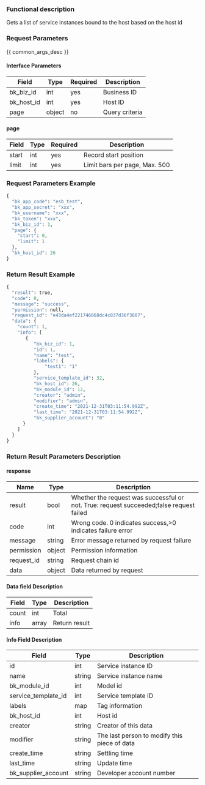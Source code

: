 ### Functional description

Gets a list of service instances bound to the host based on the host id

### Request Parameters

{{ common_args_desc }}

#### Interface Parameters

| Field                 | Type      | Required	   | Description                 |
|----------------------|------------|--------|-----------------------|
| bk_biz_id            |  int  |yes   | Business ID |
| bk_host_id            |  int  |yes   | Host ID|
| page       |   object    | no     | Query criteria|

#### page

| Field      | Type      | Required   | Description      |
|-----------|------------|--------|------------|
| start    |   int    | yes | Record start position|
| limit    |   int    | yes  | Limit bars per page, Max. 500|

### Request Parameters Example

```python
{
  "bk_app_code": "esb_test",
  "bk_app_secret": "xxx",
  "bk_username": "xxx",
  "bk_token": "xxx",
  "bk_biz_id": 1,
  "page": {
    "start": 0,
    "limit": 1
  },
  "bk_host_id": 26
}
```

### Return Result Example

```python
{
  "result": true,
  "code": 0,
  "message": "success",
  "permission": null,
  "request_id": "e43da4ef221746868dc4c837d36f3807",
  "data": {
    "count": 1,
    "info": [
       {
          "bk_biz_id": 1,
          "id": 1,
          "name": "test",
          "labels": {
              "test1": "1"
          },
          "service_template_id": 32,
          "bk_host_id": 26,
          "bk_module_id": 12,
          "creator": "admin",
          "modifier": "admin",
          "create_time": "2021-12-31T03:11:54.992Z",
          "last_time": "2021-12-31T03:11:54.992Z",
          "bk_supplier_account": "0"
      }
    ]
  }
}
```

### Return Result Parameters Description

#### response

| Name| Type| Description|
|---|---|---|
| result | bool |Whether the request was successful or not. True: request succeeded;false request failed|
| code | int |Wrong code. 0 indicates success,>0 indicates failure error|
| message | string |Error message returned by request failure|
| permission    |  object |Permission information    |
| request_id    |  string |Request chain id    |
| data | object |Data returned by request|

#### Data field Description

| Field| Type| Description|
|---|---|---|
|count| int| Total|
|info| array| Return result|

#### Info Field Description

| Field| Type| Description|
|---|---|---|
|id| int| Service instance ID|
|name| string| Service instance name|
|bk_module_id| int| Model id|
|service_template_id| int| Service template ID|
| labels           |  map  |Tag information|
|bk_host_id| int| Host id|
| creator              |  string             | Creator of this data                                                                                 |
| modifier             |  string             | The last person to modify this piece of data            |
| create_time         |  string |Settling time     |
| last_time           |  string |Update time     |
| bk_supplier_account | string       | Developer account number|
